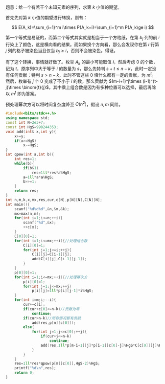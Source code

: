 题意：给一个有若干个未知元素的序列，求第 $k$ 小值的期望。

首先先对第 $k$ 小值的期望进行转换，则有：

$$
E(A_k)=\sum_{i=1}^m i\times P(A_k=i)=\sum_{i=1}^m P(A_k\ge i)
$$

第一个等式是易证的，而第二个等式其实就是相当于一个方格纸，在第 $b_j$ 列的前 $i$ 行染上了颜色，这是横向看的结果。而如果换个方向看，那么会发现你在第 $i$ 行第 $j$ 列的格子被染色当且仅当 $b_j\ge i$，否则不会被染色，得证。

有了这个转换，事情就好做了。枚举 $A_k$ 的最小可能取值 $i$，然后考虑 $0$ 的个数，记为 $t$，原序列中大于等于 $i$ 的数量为 $s$，那么先特判 $s+t\le n-k$，此时一定没有任何贡献；特判 $s>n-k$，此时不管这些 $0$ 填什么都有一定的贡献，为 $m^t$。然后，枚举有 $j$ 个 $0$ 变成了不小于 $i$ 的数，那么贡献为 $(m-i+1)^j\times (i-1)^{t-j}\times \binom{t}{j}$，其中乘上组合数是因为有多种位置可以选择，最后再除以 $m^t$ 即为答案。

预处理幂次方可以将时间复杂度降至 $O(n^2)$，假设 $n,m$ 同阶。
```cpp
#include<bits/stdc++.h>
using namespace std;
const int N=2e3+7;
const int HgS=998244353;
void add(int& x,int y){
	x+=y;
	if(x>=HgS)
		x-=HgS;
}
int qpow(int a,int b){
	int res=1;
	while(b){
		if(b&1)
			res=1ll*res*a%HgS;
		a=1ll*a*a%HgS;
		b>>=1;
	}
	return res;
}
int n,m,k,x,mx,res,cur,c[N],p[N][N],C[N][N];
int main(){
	scanf("%d%d%d",&n,&m,&k);
	mx=max(n,m);
	for(int i=1;i<=n;++i){
		scanf("%d",&x);
		++c[x];
	}
	C[0][0]=1;
	for(int i=1;i<=mx;++i){//处理组合数
		C[i][0]=1;
		for(int j=1;j<=i;++j){
			C[i][j]=C[i-1][j];
			add(C[i][j],C[i-1][j-1]);
		}
	}
	p[0][0]=1;
	for(int i=1;i<=mx;++i){//处理幂次方
		p[i][0]=1;
		for(int j=1;j<=mx;++j)
			p[i][j]=1ll*p[i][j-1]*i%HgS;
	}
	for(int i=m;i;--i){
		cur+=c[i];
		if(cur+c[0]<=n-k)//贡献为零
			continue;
		if(cur>n-k)//所有情况都有贡献
			add(res,p[m][c[0]]);
		else{
			for(int j=1;j<=c[0];++j){
				if(cur+j<=n-k)
					continue;
				add(res,1ll*p[m-i+1][j]*p[i-1][c[0]-j]%HgS*C[c[0]][j]%HgS);
			}
		}
	}
	res=1ll*res*qpow(p[m][c[0]],HgS-2)%HgS;
	printf("%d\n",res);
	return 0;
}
```